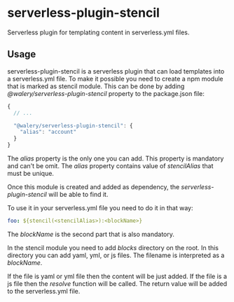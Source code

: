 # serverless-plugin-stencil

Serverless plugin for templating content in serverless.yml files.

## Usage

serverless-plugin-stencil is a serverless plugin that can load templates into a serverless.yml file.
To make it possible you need to create a npm module that is marked as stencil module.
This can be done by adding _@walery/serverless-plugin-stencil_ property to the package.json file:

```js
{
  // ...

  "@walery/serverless-plugin-stencil": {
    "alias": "account"
  }
}
```

The _alias_ property is the only one you can add.
This property is mandatory and can't be omit.
The _alias_ property contains value of _stencilAlias_ that must be unique.

Once this module is created and added as dependency, the _serverless-plugin-stencil_ will be able to find it.

To use it in your serverless.yml file you need to do it in that way:

```yml
foo: ${stencil(<stencilAlias>):<blockName>}
```

The _blockName_ is the second part that is also mandatory.

In the stencil module you need to add _blocks_ directory on the root.
In this directory you can add yaml, yml, or js files.
The filename is interpreted as a _blockName_.

If the file is yaml or yml file then the content will be just added.
If the file is a js file then the _resolve_ function will be called.
The return value will be added to the serverless.yml file.
